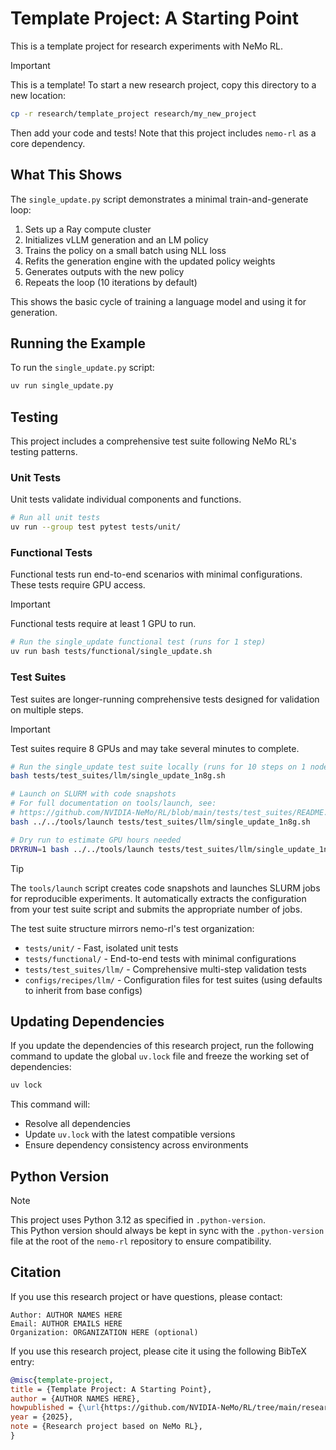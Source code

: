 # Template Project: A Starting Point

This is a template project for research experiments with NeMo RL.

> [!IMPORTANT]
> This is a template! To start a new research project, copy this directory to a new location:
> ```bash
> cp -r research/template_project research/my_new_project
> ```
> Then add your code and tests! Note that this project includes `nemo-rl` as a core dependency.

## What This Shows

The `single_update.py` script demonstrates a minimal train-and-generate loop:
1. Sets up a Ray compute cluster
2. Initializes vLLM generation and an LM policy
3. Trains the policy on a small batch using NLL loss
4. Refits the generation engine with the updated policy weights
5. Generates outputs with the new policy
6. Repeats the loop (10 iterations by default)

This shows the basic cycle of training a language model and using it for generation.

## Running the Example

To run the `single_update.py` script:

```bash
uv run single_update.py
```

## Testing

This project includes a comprehensive test suite following NeMo RL's testing patterns.

### Unit Tests

Unit tests validate individual components and functions.

```bash
# Run all unit tests
uv run --group test pytest tests/unit/
```

### Functional Tests

Functional tests run end-to-end scenarios with minimal configurations. These tests require GPU access.

> [!IMPORTANT]
> Functional tests require at least 1 GPU to run.

```bash
# Run the single_update functional test (runs for 1 step)
uv run bash tests/functional/single_update.sh
```

### Test Suites

Test suites are longer-running comprehensive tests designed for validation on multiple steps.

> [!IMPORTANT]
> Test suites require 8 GPUs and may take several minutes to complete.

```bash
# Run the single_update test suite locally (runs for 10 steps on 1 node with 8 GPUs)
bash tests/test_suites/llm/single_update_1n8g.sh

# Launch on SLURM with code snapshots
# For full documentation on tools/launch, see:
# https://github.com/NVIDIA-NeMo/RL/blob/main/tests/test_suites/README.md#launching-with-code-snapshots
bash ../../tools/launch tests/test_suites/llm/single_update_1n8g.sh

# Dry run to estimate GPU hours needed
DRYRUN=1 bash ../../tools/launch tests/test_suites/llm/single_update_1n8g.sh
```

> [!TIP]
> The `tools/launch` script creates code snapshots and launches SLURM jobs for reproducible experiments. It automatically extracts the configuration from your test suite script and submits the appropriate number of jobs.

The test suite structure mirrors nemo-rl's test organization:
- `tests/unit/` - Fast, isolated unit tests
- `tests/functional/` - End-to-end tests with minimal configurations
- `tests/test_suites/llm/` - Comprehensive multi-step validation tests
- `configs/recipes/llm/` - Configuration files for test suites (using defaults to inherit from base configs)

## Updating Dependencies

If you update the dependencies of this research project, run the following command to update the global `uv.lock` file and freeze the working set of dependencies:

```bash
uv lock
```

This command will:
- Resolve all dependencies
- Update `uv.lock` with the latest compatible versions
- Ensure dependency consistency across environments

## Python Version

> [!NOTE]
> This project uses Python 3.12 as specified in `.python-version`.  
> This Python version should always be kept in sync with the `.python-version` file at the root of the `nemo-rl` repository to ensure compatibility.


## Citation

If you use this research project or have questions, please contact:

```
Author: AUTHOR NAMES HERE
Email: AUTHOR EMAILS HERE
Organization: ORGANIZATION HERE (optional)
```

If you use this research project, please cite it using the following BibTeX entry:

```bibtex
@misc{template-project,
title = {Template Project: A Starting Point},
author = {AUTHOR NAMES HERE},
howpublished = {\url{https://github.com/NVIDIA-NeMo/RL/tree/main/research/template_project}},
year = {2025},
note = {Research project based on NeMo RL},
}
```
